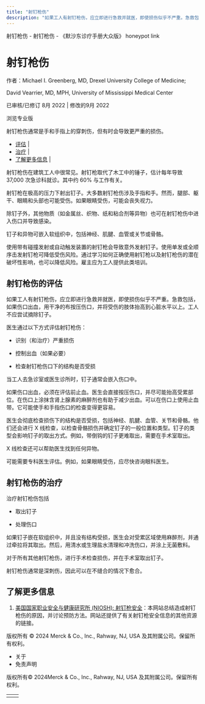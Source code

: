 ```yaml
---
title: "射钉枪伤"
description: "如果工人有射钉枪伤，应立即进行急救并就医，即使损伤似乎不严重。急救包括，如果伤口出血，用干净的布按压伤口，并将受伤的肢体抬高到心脏水平以上。工人不应尝试摘除钉子。"
---
```


﻿射钉枪伤 \- 射钉枪伤 \- 《默沙东诊疗手册大众版》 honeypot link

# 射钉枪伤

作者：Michael I. Greenberg, MD, Drexel University College of Medicine;

David Vearrier, MD, MPH, University of Mississippi Medical Center

已审核/已修订 8月 2022 \| 修改的9月 2022

浏览专业版

射钉枪伤通常是手和手指上的穿刺伤，但有时会导致更严重的损伤。

- [评估](#评估_v69543113_zh) \|
- [治疗](#治疗_v69543132_zh) \|
- [了解更多信息](#了解更多信息_v69543145_zh) \|

射钉枪伤在建筑工人中很常见。射钉枪取代了木工中的锤子，估计每年导致 37,000 次急诊科就诊。其中约 60% 与工作有关。

射钉枪在极高的压力下射出钉子。大多数射钉枪伤涉及手指和手。然而，腿部、躯干、眼睛和头部也可能受伤。如果眼睛受伤，可能会丧失视力。

除钉子外，其他物质（如金属丝、织物、纸和粘合剂等异物）也可在射钉枪伤中进入伤口并导致感染。

钉子和异物可嵌入软组织中，包括神经、肌腱、血管或关节或骨骼。

使用带有碰撞发射或自动触发装置的射钉枪会导致意外发射钉子。使用单发或全顺序击发射钉枪可降低受伤风险。通过学习如何正确使用射钉枪以及射钉枪伤的潜在破坏性影响，也可以降低风险。雇主应为工人提供此类培训。

## 射钉枪伤的评估

如果工人有射钉枪伤，应立即进行急救并就医，即使损伤似乎不严重。急救包括，如果伤口出血，用干净的布按压伤口，并将受伤的肢体抬高到心脏水平以上。工人不应尝试摘除钉子。

医生通过以下方式评估射钉枪伤：

- 识别（和治疗）严重损伤

- 控制出血（如果必要）

- 检查射钉枪伤口下的结构是否受损


当工人去急诊室或医生诊所时，钉子通常会嵌入伤口中。

如果伤口出血，必须在评估前止血。医生会直接按压伤口，并尽可能抬高受累部位。在伤口上涂抹含肾上腺素的麻醉剂也有助于减少出血。可以在伤口上使用止血带。它可能使手和手指伤口的检查变得更容易。

医生会彻底检查损伤下的结构是否受损，包括神经、肌腱、血管、关节和骨骼。他们还会进行 X 线检查，以检查骨骼损伤并确定钉子的一般位置和类型。钉子的类型会影响钉子的取出方式。例如，带倒钩的钉子更难取出，需要在手术室取出。

X 线检查还可以帮助医生找到任何异物。

可能需要专科医生评估。例如，如果眼睛受伤，应尽快咨询眼科医生。

## 射钉枪伤的治疗

治疗射钉枪伤包括

- 取出钉子

- 处理伤口


如果钉子嵌在软组织中，并且没有结构受损，医生会对受累区域使用麻醉剂，并通过牵拉将其取出。然后，用清水或生理盐水清理和冲洗伤口，并涂上无菌敷料。

对于所有其他射钉枪伤，进行手术检查损伤，并在手术室取出钉子。

射钉枪伤通常是深刺伤，因此可以在不缝合的情况下愈合。

## 了解更多信息

1. [美国国家职业安全与健康研究所 (NIOSH): 射钉枪安全](https://www.cdc.gov/niosh/topics/nailgun/default.html#:~:text=Nail%20guns%20are%20a%20leading,deaths%20occur%20using%20nail%20guns.)：本网站总结造成射钉枪伤的原因，并讨论预防方法。网站还提供了有关射钉枪安全信息的其他资源的链接。




版权所有 © 2024
Merck & Co., Inc., Rahway, NJ, USA 及其附属公司。保留所有权利。

- 关于
- 免责声明

版权所有© 2024Merck & Co., Inc., Rahway, NJ, USA 及其附属公司。保留所有权利。

|     |     |
| --- | --- |
|  |  |